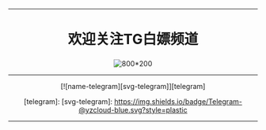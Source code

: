 -------------------------
<div align="center">
 
# **欢迎关注TG白嫖频道**


### 
![800*200]( "欢迎关注")

-------------------------
<div align="center">
 
 [![name-telegram][svg-telegram]][telegram]
<!--此处隔开，不然无法正确编译；这是注释文本，不会显示-->
 [telegram]: 
 [svg-telegram]: https://img.shields.io/badge/Telegram-@yzcloud-blue.svg?style=plastic
 


</div>

-------------------------
<div align="center">
 



